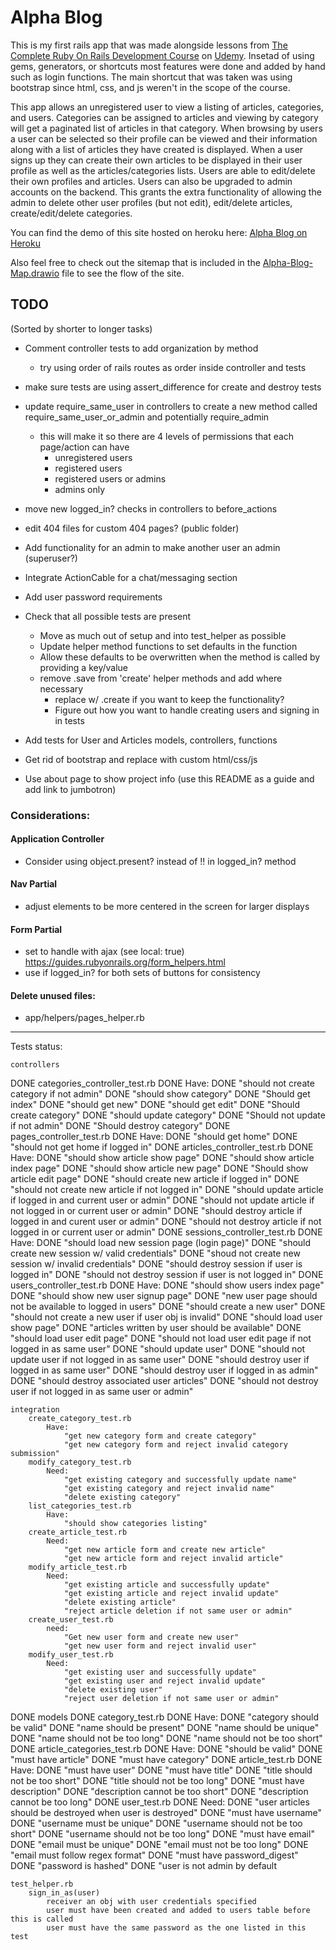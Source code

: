 # Alpha Blog
This is my first rails app that was made alongside lessons from [The Complete Ruby On Rails Development Course](https://www.udemy.com/share/101swcB0IbdlxWRXw=/) on [Udemy](https://udemy.com/). Insetad of using gems, generators, or shortcuts most features were done and added by hand such as login functions. The main shortcut that was taken was using bootstrap since html, css, and js weren't in the scope of the course.

This app allows an unregistered user to view a listing of articles, categories, and users. Categories can be assigned to articles and viewing by category will get a paginated list of articles in that category. When browsing by users a user can be selected so their profile can be viewed and their information along with a list of articles they have created is displayed. When a user signs up they can create their own articles to be displayed in their user profile as well as the articles/categories lists. Users are able to edit/delete their own profiles and articles. Users can also be upgraded to admin accounts on the backend. This grants the extra functionality of allowing the admin to delete other user profiles (but not edit), edit/delete articles, create/edit/delete categories.

You can find the demo of this site hosted on heroku here: [Alpha Blog on Heroku](https://alpha-blog-jt2.herokuapp.com/)

Also feel free to check out the sitemap that is included in the [Alpha-Blog-Map.drawio](Alpha-Blog-Map.drawio) file to see the flow of the site.



## TODO
(Sorted by shorter to longer tasks)

* Comment controller tests to add organization by method
  * try using order of rails routes as order inside controller and tests

* make sure tests are using assert_difference for create and destroy tests

* update require_same_user in controllers to create a new method called require_same_user_or_admin and potentially require_admin
  * this will make it so there are 4 levels of permissions that each page/action can have
    * unregistered users
    * registered users
    * registered users or admins
    * admins only

* move new logged_in? checks in controllers to before_actions

* edit 404 files for custom 404 pages? (public folder)

* Add functionality for an admin to make another user an admin (superuser?)

* Integrate ActionCable for a chat/messaging section

* Add user password requirements

* Check that all possible tests are present
  * Move as much out of setup and into test_helper as possible
  * Update helper method functions to set defaults in the function
  * Allow these defaults to be overwritten when the method is called by providing a key/value
  * remove .save from 'create' helper methods and add where necessary
    * replace w/ .create if you want to keep the functionality?
    * Figure out how you want to handle creating users and signing in in tests

* Add tests for User and Articles models, controllers, functions

* Get rid of bootstrap and replace with custom html/css/js

* Use about page to show project info (use this README as a guide and add link to jumbotron)

### Considerations:

#### Application Controller
* Consider using object.present? instead of !! in logged_in? method

#### Nav Partial
* adjust elements to be more centered in the screen for larger displays

#### Form Partial
* set to handle with ajax (see local: true) https://guides.rubyonrails.org/form_helpers.html
* use if logged_in? for both sets of buttons for consistency

#### Delete unused files:
* app/helpers/pages_helper.rb



----------------------------------------------------------------------------------------------
Tests status:

    controllers
DONE    	categories_controller_test.rb
DONE    		Have:
DONE    			"should not create category if not admin"
DONE    			"should show category"
DONE          "Should get index"
DONE    			"should get new"
DONE    			"should get edit"
DONE    			"Should create category"
DONE    			"should update category"
DONE    			"Should not update if not admin"
DONE    			"Should destroy category"
DONE    	pages_controller_test.rb
DONE    		Have:
DONE    			"should get home"
DONE    			"should not get home if logged in"
DONE    	articles_controller_test.rb
DONE        Have:
DONE          "should show article show page"
DONE          "should show article index page"
DONE          "should show article new page"
DONE          "Should show article edit page"
DONE          "should create new article if logged in"
DONE          "should not create new article if not logged in"
DONE          "should update article if logged in and current user or admin"
DONE          "should not update article if not logged in or current user or admin"
DONE          "should destroy article if logged in and curent user or admin"
DONE          "should not destroy article if not logged in or current user or admin"
DONE    	sessions_controller_test.rb
DONE				Have: 
DONE				  "should load new session page (login page)"
DONE					"should create new session w/ valid credentials"
DONE					"shoud not create new session w/ invalid credentials"
DONE					"should destroy session if user is logged in"
DONE					"should not destroy session if user is not logged in"
DONE    	users_controller_test.rb
DONE    	  Have:
DONE					"should show users index page"
DONE					"should show new user signup page"
DONE					"new user page should not be available to logged in users"
DONE					"should create a new user"
DONE					"should not create a new user if user obj is invalid"
DONE					"should load user show page"
DONE					"articles written by user should be available"
DONE					"should load user edit page"
DONE					"should not load user edit page if not logged in as same user"
DONE					"should update user"
DONE					"should not update user if not logged in as same user"
DONE					"should destroy user if logged in as same user"
DONE					"should destroy user if logged in as admin"
DONE					"should destroy associated user articles" 
DONE					"should not destroy user if not logged in as same user or admin"

    integration
    	create_category_test.rb
    		Have:
    			"get new category form and create category"
    			"get new category form and reject invalid category submission"
    	modify_category_test.rb
    		Need:
    			"get existing category and successfully update name"
    			"get existing category and reject invalid name"
    			"delete existing category"
    	list_categories_test.rb
    		Have:
    			"should show categories listing"
    	create_article_test.rb
    		Need:
    			"get new article form and create new article"
    			"get new article form and reject invalid article"
    	modify_article_test.rb
    		Need:
    			"get existing article and successfully update"
    			"get existing article and reject invalid update"
    			"delete existing article"
    			"reject article deletion if not same user or admin"
    	create_user_test.rb
    		need:
    			"Get new user form and create new user"
    			"get new user form and reject invalid user"
    	modify_user_test.rb
    		Need:
    			"get existing user and successfully update"
    			"get existing user and reject invalid update"
    			"delete existing user"
    			"reject user deletion if not same user or admin"
    	
    	
DONE    models
DONE    	category_test.rb
DONE    		Have:
DONE          "category should be valid"
DONE          "name should be present"
DONE    			"name should be unique"
DONE    			"name should not be too long"
DONE    			"name should not be too short"
DONE    	article_categories_test.rb
DONE    		Have:
DONE          "should be valid"
DONE    			"must have article"
DONE    			"must have category"
DONE    	article_test.rb
DONE    		Have:
DONE    			"must have user"
DONE    			"must have title"
DONE    			"title should not be too short"
DONE    			"title should not be too long"
DONE    			"must have description"
DONE    			"description cannot be too short"
DONE    			"description cannot be too long"
DONE    	user_test.rb
DONE    		Need:
DONE    			"user articles should be destroyed when user is destroyed"
DONE    			"must have username"
DONE    			"username must be unique"
DONE    			"username should not be too short"
DONE    			"username should not be too long"
DONE    			"must have email"
DONE    			"email must be unique"
DONE    			"email must not be too long"
DONE    			"email must follow regex format"
DONE    			"must have password_digest"
DONE    			"password is hashed"
DONE          "user is not admin by default
    
    test_helper.rb
    	sign_in_as(user)
    		receiver an obj with user credentials specified 
    		user must have been created and added to users table before this is called
    		user must have the same password as the one listed in this test